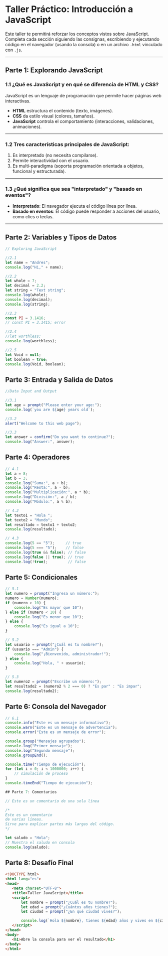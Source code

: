 # Taller Práctico: Introducción a JavaScript

Este taller te permitirá reforzar los conceptos vistos sobre JavaScript. Completa cada sección siguiendo las consignas, escribiendo y ejecutando código en el navegador (usando la consola) o en un archivo `.html` vinculado con `.js`.

---

## Parte 1: Explorando JavaScript

### 1.1 ¿Qué es JavaScript y en qué se diferencia de HTML y CSS?

JavaScript es un lenguaje de programación que permite hacer páginas web interactivas.  
- **HTML** estructura el contenido (texto, imágenes).
- **CSS** da estilo visual (colores, tamaños).
- **JavaScript** controla el comportamiento (interacciones, validaciones, animaciones).

---

### 1.2 Tres características principales de JavaScript:

1. Es interpretado (no necesita compilarse).
2. Permite interactividad con el usuario.
3. Es multi-paradigma (soporta programación orientada a objetos, funcional y estructurada).

---

### 1.3 ¿Qué significa que sea "interpretado" y "basado en eventos"?

- **Interpretado**: El navegador ejecuta el código línea por línea.
- **Basado en eventos**: El código puede responder a acciones del usuario, como clics o teclas.

---

## Parte 2: Variables y Tipos de Datos

```js
// Exploring JavaScript

//2.1
let name = "Andres";
console.log("Hi," + name);

//2.2
let whole = 7;
let decimal = 2.2;
let string = "Text string";
console.log(whole);
console.log(decimal);
console.log(string);

//2.3
const PI = 3.1416;
// const PI = 3.1415; error 

//2.4
//let worthless;
console.log(worthless);

//2.5
let Void = null;
let boolean = true;
console.log(Void, boolean);
```

## Parte 3: Entrada y Salida de Datos

```js
//Data Input and Output

//3.1
let age = prompt("Please enter your age:");
console.log(`you are ${age} years old`);

//3.2 
alert("Welcome to this web page");

//3.3
let answer = confirm("Do you want to continue?");
console.log("Answer:", answer);
```
## Parte 4: Operadores
```js
// 4.1
let a = 8;
let b = 3;
console.log("Suma:", a + b);
console.log("Resta:", a - b);
console.log("Multiplicación:", a * b);
console.log("División:", a / b);
console.log("Módulo:", a % b);

// 4.2
let texto1 = "Hola ";
let texto2 = "Mundo";
let resultado = texto1 + texto2;
console.log(resultado);

// 4.3
console.log(5 == "5");     // true
console.log(5 === "5");    // false
console.log(true && false); // false
console.log(false || true); // true
console.log(!true);         // false
```

## Parte 5: Condicionales

```js
// 5.1
let numero = prompt("Ingresa un número:");
numero = Number(numero);
if (numero > 10) {
    console.log("Es mayor que 10");
} else if (numero < 10) {
    console.log("Es menor que 10");
} else {
    console.log("Es igual a 10");
}

// 5.2
let usuario = prompt("¿Cuál es tu nombre?");
if (usuario === "Admin") {
    console.log("¡Bienvenido, administrador!");
} else {
    console.log("Hola, " + usuario);
}

// 5.3
let numero2 = prompt("Escribe un número:");
let resultado2 = (numero2 % 2 === 0) ? "Es par" : "Es impar";
console.log(resultado2);
```

## Parte 6: Consola del Navegador


```js
// 6.1
console.info("Este es un mensaje informativo");
console.warn("Este es un mensaje de advertencia");
console.error("Este es un mensaje de error");

console.group("Mensajes agrupados");
console.log("Primer mensaje");
console.log("Segundo mensaje");
console.groupEnd();

console.time("Tiempo de ejecución");
for (let i = 0; i < 1000000; i++) {
    // simulación de proceso
}
console.timeEnd("Tiempo de ejecución");

## Parte 7: Comentarios

// Este es un comentario de una sola línea

/*
Este es un comentario
de varias líneas.
Sirve para explicar partes más largas del código.
*/

let saludo = "Hola";
// Muestra el saludo en consola
console.log(saludo);

```
 ## Parte 8: Desafío Final
 
 ```html
<!DOCTYPE html>
<html lang="es">
<head>
    <meta charset="UTF-8">
    <title>Taller JavaScript</title>
    <script>
        let nombre = prompt("¿Cuál es tu nombre?");
        let edad = prompt("¿Cuántos años tienes?");
        let ciudad = prompt("¿En qué ciudad vives?");

        console.log(`Hola ${nombre}, tienes ${edad} años y vives en ${ciudad}.`);
    </script>
</head>
<body>
    <h1>Abre la consola para ver el resultado</h1>
</body>
</html>
 ```
